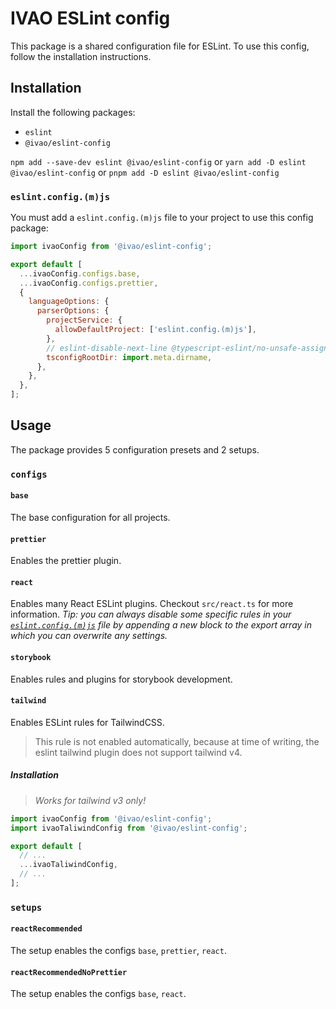 # IVAO ESLint config

This package is a shared configuration file for ESLint.
To use this config, follow the installation instructions.

## Installation

Install the following packages:

- `eslint`
- `@ivao/eslint-config`

`npm add --save-dev eslint @ivao/eslint-config` or `yarn add -D eslint @ivao/eslint-config` or `pnpm add -D eslint @ivao/eslint-config`

### `eslint.config.(m)js`

You must add a `eslint.config.(m)js` file to your project to use this config package:

```js
import ivaoConfig from '@ivao/eslint-config';

export default [
  ...ivaoConfig.configs.base,
  ...ivaoConfig.configs.prettier,
  {
    languageOptions: {
      parserOptions: {
        projectService: {
          allowDefaultProject: ['eslint.config.(m)js'],
        },
        // eslint-disable-next-line @typescript-eslint/no-unsafe-assignment
        tsconfigRootDir: import.meta.dirname,
      },
    },
  },
];
```

## Usage

The package provides 5 configuration presets and 2 setups.

### `configs`

#### `base`

The base configuration for all projects.

#### `prettier`

Enables the prettier plugin.

#### `react`

Enables many React ESLint plugins. Checkout `src/react.ts` for more information. _Tip: you can always disable some specific rules in your [`eslint.config.(m)js`](#eslintconfigmjs) file by appending a new block to the export array in which you can overwrite any settings._

#### `storybook`

Enables rules and plugins for storybook development.

#### `tailwind`

Enables ESLint rules for TailwindCSS.

> This rule is not enabled automatically, because at time of writing, the eslint tailwind plugin does not support tailwind v4.

##### Installation

> _Works for tailwind v3 only!_

```js
import ivaoConfig from '@ivao/eslint-config';
import ivaoTaliwindConfig from '@ivao/eslint-config';

export default [
  // ...
  ...ivaoTaliwindConfig,
  // ...
];
```

### `setups`

#### `reactRecommended`

The setup enables the configs `base`, `prettier`, `react`.

#### `reactRecommendedNoPrettier`

The setup enables the configs `base`, `react`.
